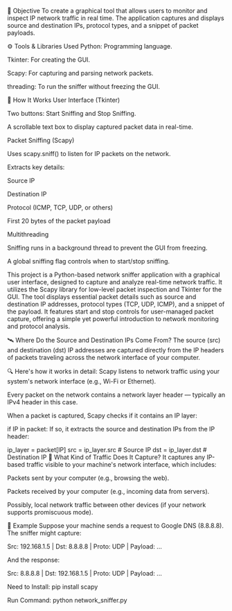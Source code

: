 📌 Objective
To create a graphical tool that allows users to monitor and inspect IP network traffic in real time. The application captures and displays source and destination IPs, protocol types, and a snippet of packet payloads.

⚙️ Tools & Libraries Used
Python: Programming language.

Tkinter: For creating the GUI.

Scapy: For capturing and parsing network packets.

threading: To run the sniffer without freezing the GUI.

🧱 How It Works
User Interface (Tkinter)

Two buttons: Start Sniffing and Stop Sniffing.

A scrollable text box to display captured packet data in real-time.

Packet Sniffing (Scapy)

Uses scapy.sniff() to listen for IP packets on the network.

Extracts key details:

Source IP

Destination IP

Protocol (ICMP, TCP, UDP, or others)

First 20 bytes of the packet payload

Multithreading

Sniffing runs in a background thread to prevent the GUI from freezing.

A global sniffing flag controls when to start/stop sniffing.

This project is a Python-based network sniffer application with a graphical user interface, designed to capture and analyze 
real-time network traffic. It utilizes the Scapy library for low-level packet inspection and Tkinter for the GUI. The tool displays
essential packet details such as source and destination IP addresses, protocol types (TCP, UDP, ICMP), and a snippet of the payload.
It features start and stop controls for user-managed packet capture, offering a simple yet powerful introduction to network monitoring 
and protocol analysis.

🛰️ Where Do the Source and Destination IPs Come From?
The source (src) and destination (dst) IP addresses are captured directly from the IP headers of packets traveling across the network interface of your computer.

🔍 Here's how it works in detail:
Scapy listens to network traffic using your system's network interface (e.g., Wi-Fi or Ethernet).

Every packet on the network contains a network layer header — typically an IPv4 header in this case.

When a packet is captured, Scapy checks if it contains an IP layer:


if IP in packet:
If so, it extracts the source and destination IPs from the IP header:


ip_layer = packet[IP]
src = ip_layer.src  # Source IP
dst = ip_layer.dst  # Destination IP
📡 What Kind of Traffic Does It Capture?
It captures any IP-based traffic visible to your machine's network interface, which includes:

Packets sent by your computer (e.g., browsing the web).

Packets received by your computer (e.g., incoming data from servers).

Possibly, local network traffic between other devices (if your network supports promiscuous mode).

🧪 Example
Suppose your machine sends a request to Google DNS (8.8.8.8). The sniffer might capture:

Src: 192.168.1.5 | Dst: 8.8.8.8 | Proto: UDP | Payload: ...

And the response:

Src: 8.8.8.8 | Dst: 192.168.1.5 | Proto: UDP | Payload: ...


Need to Install: pip install scapy

Run Command: python network_sniffer.py
